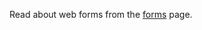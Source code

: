 Read about web forms from the [forms](https://developer.mozilla.org/en-US/docs/Learn/Forms/Your_first_form) page.